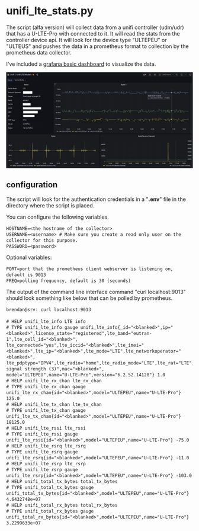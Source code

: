 # unifi_lte_stats.py

The script (alfa version) will collect data from a unifi controller (udm/udr) that has a U-LTE-Pro
with connected to it. It will read the stats from the controller device api. It will 
look for the device type "ULTEPEU" or "ULTEUS" and pushes the data in a prometheus
format to collection by the prometheus data collector.

I've included a [grafana basic dashboard](https://github.com/brendanbank/unifi_lte_collector/blob/535634d53950fa61d90f18b3e08fb6e615d0eaff/dashboard.json?raw=true) to visualize the data. 

![Grafana Dashboard](https://github.com/brendanbank/unifi_lte_collector/blob/d501a64103d3b8955e968e930b99d7b57abf2463/dashboard.png?raw=true)



## configuration
The script will look for the authentication credentials in a "**.env**" file in the directory where
the script is placed.


You can configure the following variables.

	HOSTNAME=<the hostname of the collector>
	USERNAME=<username> # Make sure you create a read only user on the collector for this purpose.
	PASSWORD=<password> 

Optional variables:

	PORT=port that the prometheus client webserver is listening on, default is 9013
	FREQ=polling frequency, default is 30 (seconds)

The output of the command line interface command "curl localhost:9013" should look something
like below that can be polled by prometheus.


	brendan@srv: curl localhost:9013
	
	# HELP unifi_lte_info LTE info
	# TYPE unifi_lte_info gauge	unifi_lte_info{_id="<blanked>",ip="<blanked>",license_state="registered",lte_band="eutran-1",lte_cell_id="<blanked>",
	lte_connected="yes",lte_iccid="<blanked>",lte_imei="<blanked>",lte_ip="<blanked>",lte_mode="LTE",lte_networkoperator="<blanked>",
	lte_pdptype="IPV4",lte_radio="home",lte_radio_mode="LTE",lte_rat="LTE",lte_signal="Good signal strength (3)",mac="<blanked>",
	model="ULTEPEU",name="U-LTE-Pro",version="6.2.52.14128"} 1.0
	# HELP unifi_lte_rx_chan lte_rx_chan
	# TYPE unifi_lte_rx_chan gauge
	unifi_lte_rx_chan{id="<blanked>",model="ULTEPEU",name="U-LTE-Pro"} 125.0
	# HELP unifi_lte_tx_chan lte_tx_chan
	# TYPE unifi_lte_tx_chan gauge
	unifi_lte_tx_chan{id="<blanked>",model="ULTEPEU",name="U-LTE-Pro"} 18125.0
	# HELP unifi_lte_rssi lte_rssi
	# TYPE unifi_lte_rssi gauge
	unifi_lte_rssi{id="<blanked>",model="ULTEPEU",name="U-LTE-Pro"} -75.0
	# HELP unifi_lte_rsrq lte_rsrq
	# TYPE unifi_lte_rsrq gauge
	unifi_lte_rsrq{id="<blanked>",model="ULTEPEU",name="U-LTE-Pro"} -11.0
	# HELP unifi_lte_rsrp lte_rsrp
	# TYPE unifi_lte_rsrp gauge
	unifi_lte_rsrp{id="<blanked>",model="ULTEPEU",name="U-LTE-Pro"} -103.0
	# HELP unifi_total_tx_bytes total_tx_bytes
	# TYPE unifi_total_tx_bytes gauge
	unifi_total_tx_bytes{id="<blanked>",model="ULTEPEU",name="U-LTE-Pro"} 4.6432748e+07
	# HELP unifi_total_rx_bytes total_rx_bytes
	# TYPE unifi_total_rx_bytes gauge
	unifi_total_rx_bytes{id="<blanked>",model="ULTEPEU",name="U-LTE-Pro"} 3.2299633e+07

